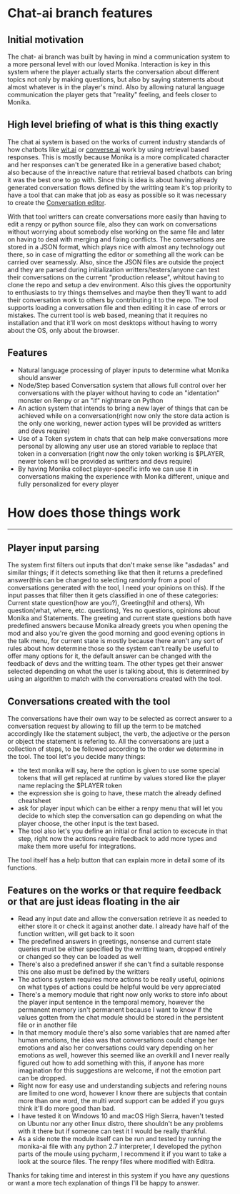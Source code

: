 # Chat-ai branch features

## Initial motivation
The chat- ai branch was built by having in mind a communication system to a more personal level with our loved Monika. Interaction is key in this system where the player actually starts the conversation about different topics not only by making questions, but also by saying statements about almost whatever is in the player's mind. Also by allowing natural language communication the player gets that "reality" feeling, and feels closer to Monika. 

## High level briefing of what is this thing exactly

The chat ai system is based on the works of current industry standards of how chatbots like [wit.ai](https://wit.ai/) or [converse.ai](https://get.converse.ai/docs/introduction-1) work by using retrieval based responses. This is mostly because Monika is a more complicated character and her responses can't be generated like in a generative based chabot; also because of the inreactive nature that retrieval based chatbots can bring it was the best one to go with. Since this is idea is about having already generated conversation flows defined by the writting team it's top priority to have a tool that can make that job as easy as possible so it was necessary to create the [Conversation editor](https://www.crimsonrgames.com/monika/).

With that tool writters can create conversations more easily than having to edit a renpy or python source file, also they can work on conversations without worrying about somebody else working on the same file and later on having to deal with merging and fixing conflicts. The conversations are stored in a JSON format, which plays nice with almost any technology out there, so in case of migratting the editor or something all the work can be carried over seamessly. Also, since the JSON files are outside the project and they are parsed during initialization writters/testers/anyone can test their conversations on the current "production release", whitout having to clone the repo and setup a dev environment. Also this gives the opportunity to enthusiasts to try things themselves and maybe then they'll want to add their conversation work to others by contributing it to the repo. The tool supports loading a conversation file and then editing it in case of errors or mistakes.
The current tool is web based, meaning that it requires no installation and that it'll work on most desktops without having to worry about the OS, only about the browser.

## Features
  - Natural language processing of player inputs to determine what Monika should answer
  - Node/Step based Conversation system that allows full control over her conversations with the player without having to code an "identation" monster on Renpy or an "if" nightmare on Python
  - An action system that intends to bring a new layer of things that can be achieved while on a conversation(right now only the store data action is the only one working, newer action types will be provided as writters and devs require)
  - Use of a Token system in chats that can help make conversations more personal by allowing any user use an stored variable to replace that token in a conversation (right now the only token working is $PLAYER, newer tokens will be provided as writters and devs require)
  - By having Monika collect player-specific info we can use it in conversations making the experience with Monika different, unique and fully personalized for every player


# How does those things work
---
## Player input parsing 
The system first filters out inputs that don't make sense like "asdadas" and similar things; if it detects something like that then it returns a predefined answer(this can be changed to selecting randomly from a pool of conversations generated with the tool, I need your opinions on this).
If the input passes that filter then it gets classified in one of these categories: Current state question(how are you?), Greeting(hi! and others), Wh question(what, where, etc. questions), Yes no questions, opinions about Monika and Statements. The greeting and current state questions both have predefined answers because Monika already greets you when opening the mod and also you're given the good morning and good evening options in the talk menu, for current state is mostly because there aren't any sort of rules about how determine those so the system can't really be useful to offer many options for it, the default answer can be changed with the feedback of devs and the writting team. The other types get their answer selected depending on what the user is talking about, this is determined by using an algorithm to match with the conversations created with the tool.

## Conversations created with the tool

The conversations have their own way to be selected as correct answer to a conversation request by allowing to fill up the term to be matched accordingly like the statement subject, the verb, the adjective or the person or object the statement is refering to.
All the conversations are just a collection of steps, to be followed according to the order we determine in the tool. 
The tool let's you decide many things: 
  - the text monika will say, here the option is given to use some special tokens that will get replaced at runtime by values stored like the player name replacing the $PLAYER token
  - the expression she is going to have, these match the already defined cheatsheet
  - ask for player input which can be either a renpy menu that will let you decide to which step the conversation can go depending on what the player choose, the other input is the text based. 
  - The tool also let's you define an initial or final action to excecute in that step, right now the actions require feedback to add more types and make them more useful for integrations. 

The tool itself has a help button that can explain more in detail some of its functions.

## Features on the works or that require feedback or that are just ideas floating in the air

  - Read any input date and allow the conversation retrieve it as needed to either store it or check it against another date. I already have half of the function written, will get back to it soon 
  - The predefined answers in greetings, nonsense and current state queries must be either specified by the writting team, dropped entirely or changed so they can be loaded as well
  - There's also a predefined answer if she can't find a suitable response this one also must be defined by the writters
  - The actions system requires more actions to be really useful, opinions on what types of actions could be helpful would be very appreciated
  - There's a memory module that right now only works to store info about the player input sentence in the temporal memory, however the permanent memory isn't permanent because I want to know if the values gotten from the chat module should be stored in the persistent file or in another file
  - In that memory module there's also some variables that are named after human emotions, the idea was that conversations could change her emotions and also her conversations could vary depending on her emotions as well, however this seemed like an overkill and I never really figured out how to add something with this, if anyone has more imagination for this suggestions are welcome, if not the emotion part can be dropped.
  - Right now for easy use and understanding subjects and refering nouns are limited to one word, however I know there are subjects that contain more than one word, the multi word support can be added if you guys think it'll do more good than bad.
  - I have tested it on Windows 10 and macOS High Sierra, haven't tested on Ubuntu nor any other linux distro, there shouldn't be any problems with it there but if someone can test it I would be really thankful.
  - As a side note the module itself can be run and tested by running the monika-ai file with any python 2.7 interpreter, I developed the python parts of the moule using pycharm, I recommend it if you want to take a look at the source files. The renpy files where modified with Editra.

Thanks for taking time and interest in this system if you have any questions or want a more tech explanation of things I'll be happy to answer.